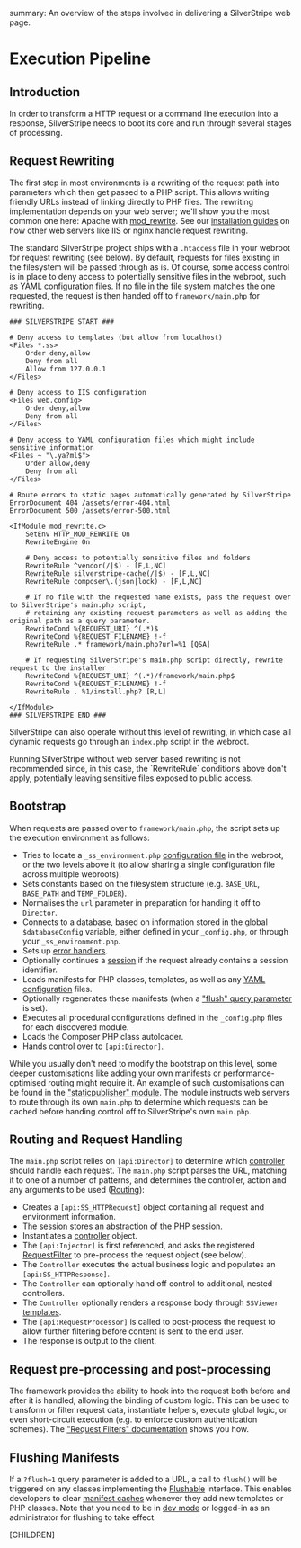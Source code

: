 summary: An overview of the steps involved in delivering a SilverStripe web page.

# Execution Pipeline

## Introduction

In order to transform a HTTP request or a command line execution into a response,
SilverStripe needs to boot its core and run through several stages of processing.

## Request Rewriting

The first step in most environments is a rewriting of the request path into parameters which then get passed to a PHP script. This allows writing friendly URLs instead of linking directly to PHP files.
The rewriting implementation depends on your web server; we'll show you the most common one here: 
Apache with [mod_rewrite](http://httpd.apache.org/docs/2.0/mod/mod_rewrite.html).
See our [installation guides](/getting_started/installation) on how other web servers like IIS or nginx handle request rewriting.

The standard SilverStripe project ships with a `.htaccess` file in your webroot for request rewriting (see below).
By default, requests for files existing in the filesystem will be passed through as is. Of course, some access control is in place to deny access to potentially sensitive files in the webroot, such as YAML configuration files. If no file in the file system matches the one requested, the request is then handed off to `framework/main.php` for rewriting.

	### SILVERSTRIPE START ###

	# Deny access to templates (but allow from localhost)
	<Files *.ss>
		Order deny,allow
		Deny from all
		Allow from 127.0.0.1
	</Files>

	# Deny access to IIS configuration
	<Files web.config>
		Order deny,allow
		Deny from all
	</Files>

	# Deny access to YAML configuration files which might include sensitive information
	<Files ~ "\.ya?ml$">
		Order allow,deny
		Deny from all
	</Files>

	# Route errors to static pages automatically generated by SilverStripe
	ErrorDocument 404 /assets/error-404.html
	ErrorDocument 500 /assets/error-500.html

	<IfModule mod_rewrite.c>
		SetEnv HTTP_MOD_REWRITE On
		RewriteEngine On

		# Deny access to potentially sensitive files and folders
		RewriteRule ^vendor(/|$) - [F,L,NC]
		RewriteRule silverstripe-cache(/|$) - [F,L,NC]
		RewriteRule composer\.(json|lock) - [F,L,NC]

		# If no file with the requested name exists, pass the request over to SilverStripe's main.php script, 
		# retaining any existing request parameters as well as adding the original path as a query parameter. 
		RewriteCond %{REQUEST_URI} ^(.*)$
		RewriteCond %{REQUEST_FILENAME} !-f
		RewriteRule .* framework/main.php?url=%1 [QSA]

		# If requesting SilverStripe's main.php script directly, rewrite request to the installer
		RewriteCond %{REQUEST_URI} ^(.*)/framework/main.php$
		RewriteCond %{REQUEST_FILENAME} !-f
		RewriteRule . %1/install.php? [R,L]

	</IfModule>
	### SILVERSTRIPE END ###

SilverStripe can also operate without this level of rewriting, in which case all dynamic requests go
through an `index.php` script in the webroot.

<div class="notice" markdown="1">
Running SilverStripe without web server based rewriting is not recommended since, in this case, the `RewriteRule` conditions above don't apply, potentially leaving sensitive files exposed to public access.
</div>

## Bootstrap

When requests are passed over to `framework/main.php`, the script sets up the execution environment as follows:

 * Tries to locate a `_ss_environment.php` [configuration file](/getting_started/environment_management) in the webroot, 
   or the two levels above it (to allow sharing a single configuration file across multiple webroots).
 * Sets constants based on the filesystem structure (e.g. `BASE_URL`, `BASE_PATH` and `TEMP_FOLDER`).
 * Normalises the `url` parameter in preparation for handing it off to `Director`.
 * Connects to a database, based on information stored in the global `$databaseConfig` variable, either defined in your `_config.php`, or through your `_ss_environment.php`.
 * Sets up [error handlers](../debugging/error_handling).
 * Optionally continues a [session](../cookies_and_sessions/sessions) if the request already contains a session identifier.
 * Loads manifests for PHP classes, templates, as well as any [YAML configuration](../configuration) files.
 * Optionally regenerates these manifests (when a ["flush" query parameter](flushable) is set).
 * Executes all procedural configurations defined in the `_config.php` files for each discovered module.
 * Loads the Composer PHP class autoloader.
 * Hands control over to `[api:Director]`.

While you usually don't need to modify the bootstrap on this level, some deeper customisations like
adding your own manifests or performance-optimised routing might require it.
An example of such customisations can be found in the ["staticpublisher" module](https://github.com/silverstripe-labs/silverstripe-staticpublisher/blob/master/main.php).
The module instructs web servers to route through its own `main.php` to determine which requests can be cached
before handing control off to SilverStripe's own `main.php`.

## Routing and Request Handling

The `main.php` script relies on `[api:Director]` to determine which [controller](../controllers/) should handle each request. The `main.php` script parses the URL, matching it to one of a number of patterns, 
and determines the controller, action and any arguments to be used ([Routing](../controllers/routing)):

 * Creates a `[api:SS_HTTPRequest]` object containing all request and environment information.
 * The [session](../cookies_and_sessions/sessions) stores an abstraction of the PHP session.
 * Instantiates a [controller](../controllers/) object.
 * The `[api:Injector]` is first referenced, and asks the registered 
   [RequestFilter](../controllers/requestfilters)
   to pre-process the request object (see below).
 * The `Controller` executes the actual business logic and populates an `[api:SS_HTTPResponse]`.
 * The `Controller` can optionally hand off control to additional, nested controllers.
 * The `Controller` optionally renders a response body through `SSViewer` [templates](../templates).
 * The `[api:RequestProcessor]` is called to post-process the request to allow 
further filtering before content is sent to the end user.
 * The response is output to the client.

## Request pre-processing and post-processing

The framework provides the ability to hook into the request both before and 
after it is handled, allowing the binding of custom logic. This can be used
to transform or filter request data, instantiate helpers, execute global logic,
or even short-circuit execution (e.g. to enforce custom authentication schemes).
The ["Request Filters" documentation](../controllers/requestfilters) shows you how.

## Flushing Manifests

If a `?flush=1` query parameter is added to a URL, a call to `flush()` will be triggered
on any classes implementing the [Flushable](flushable) interface.
This enables developers to clear [manifest caches](manifests) whenever they add new templates or PHP classes.
Note that you need to be in [dev mode](/getting_started/environment_management)
or logged-in as an administrator for flushing to take effect.

[CHILDREN]
